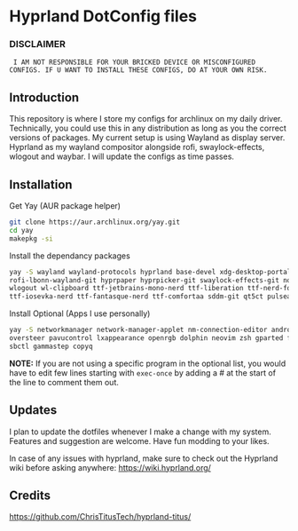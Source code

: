 # Hyprland DotConfig files

### DISCLAIMER

``` I AM NOT RESPONSIBLE FOR YOUR BRICKED DEVICE OR MISCONFIGURED CONFIGS. IF U WANT TO INSTALL THESE CONFIGS, DO AT YOUR OWN RISK.```

## Introduction
This repository is where I store my configs for archlinux on my daily driver. Technically, you could use this in any distribution as long as you the correct versions of packages. My current setup is using Wayland as display server. Hyprland as my wayland compositor alongside rofi, swaylock-effects, wlogout and waybar. I will update the configs as time passes. 

## Installation
Get Yay (AUR package helper)
``` bash
git clone https://aur.archlinux.org/yay.git
cd yay
makepkg -si
```

Install the dependancy packages
``` bash
yay -S wayland wayland-protocols hyprland base-devel xdg-desktop-portal-hyprland-git waybar-hyprland \
rofi-lbonn-wayland-git hyprpaper hyprpicker-git swaylock-effects-git noto-fonts-emoji neofetch mpd \
wlogout wl-clipboard ttf-jetbrains-mono-nerd ttf-liberation ttf-nerd-fonts-symbols-common \
ttf-iosevka-nerd ttf-fantasque-nerd ttf-comfortaa sddm-git qt5ct pulseaudio pamixer noto-fonts
```
Install Optional (Apps I use personally)
``` bash
yay -S networkmanager network-manager-applet nm-connection-editor android-tools kdeconnect \
oversteer pavucontrol lxappearance openrgb dolphin neovim zsh gparted flameshot alacritty \
sbctl gammastep copyq 
```

**NOTE:** If you are not using a specific program in the optional list, you would have to edit few lines starting with ```exec-once```  by adding a # at the start of the line to comment them out.

## Updates
I plan to update the dotfiles whenever I make a change with my system. Features and suggestion are welcome. Have fun modding to your likes.

In case of any issues with hyprland, make sure to check out the Hyprland wiki before asking anywhere: https://wiki.hyprland.org/

## Credits
https://github.com/ChrisTitusTech/hyprland-titus/
